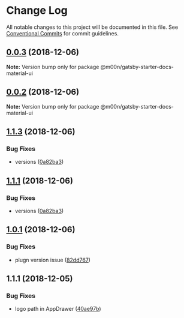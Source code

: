 # Change Log

All notable changes to this project will be documented in this file.
See [Conventional Commits](https://conventionalcommits.org) for commit guidelines.

## [0.0.3](https://github.com/6stars/gatsby-docs/compare/@m00n/gatsby-starter-docs-material-ui@0.0.2...@m00n/gatsby-starter-docs-material-ui@0.0.3) (2018-12-06)

**Note:** Version bump only for package @m00n/gatsby-starter-docs-material-ui





## [0.0.2](https://github.com/6stars/gatsby-docs/compare/@m00n/gatsby-starter-docs-material-ui@1.1.3...@m00n/gatsby-starter-docs-material-ui@0.0.2) (2018-12-06)

**Note:** Version bump only for package @m00n/gatsby-starter-docs-material-ui





## [1.1.3](https://github.com/6stars/gatsby-docs/compare/@m00n/gatsby-starter-docs-material-ui@1.0.1...@m00n/gatsby-starter-docs-material-ui@1.1.3) (2018-12-06)


### Bug Fixes

* versions ([0a82ba3](https://github.com/6stars/gatsby-docs/commit/0a82ba3))





## [1.1.1](https://github.com/6stars/gatsby-docs/compare/@m00n/gatsby-starter-docs-material-ui@1.0.1...@m00n/gatsby-starter-docs-material-ui@1.1.1) (2018-12-06)


### Bug Fixes

* versions ([0a82ba3](https://github.com/6stars/gatsby-docs/commit/0a82ba3))





## [1.0.1](https://github.com/6stars/gatsby-docs/compare/@m00n/gatsby-starter-docs-material-ui@1.1.1...@m00n/gatsby-starter-docs-material-ui@1.0.1) (2018-12-06)


### Bug Fixes

* plugn version issue ([82dd767](https://github.com/6stars/gatsby-docs/commit/82dd767))





## 1.1.1 (2018-12-05)


### Bug Fixes

* logo path in AppDrawer ([40ae97b](https://github.com/6stars/gatsby-docs/commit/40ae97b))
